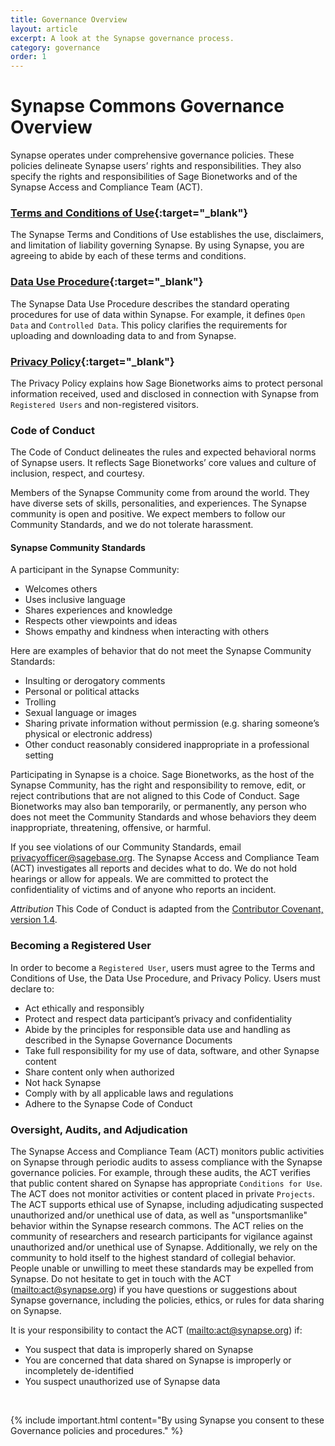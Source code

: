 ```yaml
---
title: Governance Overview
layout: article
excerpt: A look at the Synapse governance process.
category: governance
order: 1
---
```


# Synapse Commons Governance Overview

Synapse operates under comprehensive governance policies. These policies delineate Synapse users’ rights and responsibilities. They also specify the rights and responsibilities of Sage Bionetworks and of the Synapse Access and Compliance Team (ACT). 

### [Terms and Conditions of Use](https://s3.amazonaws.com/static.synapse.org/governance/SageBionetworksSynapseTermsandConditionsofUse.pdf?v=5){:target="_blank"}

The Synapse Terms and Conditions of Use establishes the use, disclaimers, and limitation of liability governing Synapse. By using Synapse, you are agreeing to abide by each of these terms and conditions.

### [Data Use Procedure](https://s3.amazonaws.com/static.synapse.org/governance/SynapseCommonsDataUseProcedure.pdf?v=4){:target="_blank"}

The Synapse Data Use Procedure describes the standard operating procedures for use of data within Synapse. For example, it defines `Open Data` and `Controlled Data`. This policy clarifies the requirements for uploading and downloading data to and from Synapse.

### [Privacy Policy](https://s3.amazonaws.com/static.synapse.org/governance/SynapsePrivacyPolicy.pdf?v=5){:target="_blank"}

The Privacy Policy explains how Sage Bionetworks aims to protect personal information received, used and disclosed in connection with Synapse 
from `Registered Users` and non-registered visitors.

### Code of Conduct

The Code of Conduct delineates the rules and expected behavioral norms of Synapse users. It reflects Sage Bionetworks’ core values and culture of inclusion, respect, and courtesy. 

Members of the Synapse Community come from around the world. They have diverse sets of skills, personalities, and experiences. The Synapse community is open and positive. We expect members to follow our Community Standards, and we do not tolerate harassment.

#### Synapse Community Standards

A participant in the Synapse Community:

-	Welcomes others
-	Uses inclusive language
-	Shares experiences and knowledge
-	Respects other viewpoints and ideas
-	Shows empathy and kindness when interacting with others
  
Here are examples of behavior that do not meet the Synapse Community Standards:

-	Insulting or derogatory comments
-	Personal or political attacks
-	Trolling
-	Sexual language or images
-	Sharing private information without permission (e.g. sharing someone’s physical or electronic address)
-	Other conduct reasonably considered inappropriate in a professional setting

Participating in Synapse is a choice. Sage Bionetworks, as the host of the Synapse Community, has the right and responsibility to remove, edit, or reject contributions that are not aligned to this Code of Conduct. Sage Bionetworks may also ban temporarily, or permanently, any person who does not meet the Community Standards and whose behaviors they deem inappropriate, threatening, offensive, or harmful.

If you see violations of our Community Standards, email privacyofficer@sagebase.org. The Synapse Access and Compliance Team (ACT) investigates all reports and decides what to do. We do not hold hearings or allow for appeals. We are committed to protect the confidentiality of victims and of anyone who reports an incident.

*Attribution*
This Code of Conduct is adapted from the [Contributor Covenant, version 1.4](https://www.contributor-covenant.org/version/1/4/code-of-conduct.html).



### Becoming a Registered User

In order to become a `Registered User`, users must agree to the Terms and Conditions of Use, the Data Use Procedure, and Privacy Policy. Users must declare to:

-	Act ethically and responsibly
-	Protect and respect data participant’s privacy and confidentiality
-	Abide by the principles for responsible data use and handling as described in the Synapse Governance Documents
-	Take full responsibility for my use of data, software, and other Synapse content
-	Share content only when authorized
-	Not hack Synapse
-	Comply with by all applicable laws and regulations
-	Adhere to the Synapse Code of Conduct

### Oversight, Audits, and Adjudication

The Synapse Access and Compliance Team (ACT) monitors public activities on Synapse through periodic audits to assess compliance with the Synapse governance policies. For example, through these audits, the ACT verifies that public content shared on Synapse has appropriate `Conditions for Use`. The ACT does not monitor activities or content placed in private `Projects`. The ACT supports ethical use of Synapse, including adjudicating suspected unauthorized and/or unethical use of data, as well as "unsportsmanlike" behavior within the Synapse research commons. The ACT relies on the community of researchers and research participants for vigilance against unauthorized and/or unethical use of Synapse. Additionally, we rely on the community to hold itself to the highest standard of collegial behavior. People unable or unwilling to meet these standards may be expelled from Synapse. Do not hesitate to get in touch with the ACT (<mailto:act@synapse.org>) if you have questions or suggestions about Synapse governance, including the policies, ethics, or rules for data sharing on Synapse. 

It is your responsibility to contact the ACT (<mailto:act@synapse.org>) if: 

-	You suspect that data is improperly shared on Synapse
-	You are concerned that data shared on Synapse is improperly or incompletely de-identified
-	You suspect unauthorized use of Synapse data

<br>

{% include important.html content="By using Synapse you consent to these Governance policies and procedures." %}
<br>





